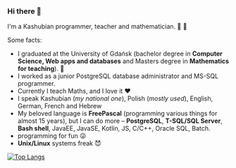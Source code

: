 ### Hi there 👋

I'm a Kashubian programmer, teacher and mathematician. :black_heart: :yellow_heart:

Some facts:
- I graduated at the University of Gdańsk (bachelor degree in **Computer Science, Web apps and databases** and Masters degree in **Mathematics for teaching**). :school:
- I worked as a junior PostgreSQL database administrator and MS-SQL programmer.
- Currently I teach Maths, and I love it :heart:
- I speak Kashubian (*my national one*), Polish (*mostly used*), English, German, French and Hebrew
- My beloved language is **FreePascal** (programming various things for almost 15 years), but I can do more – **PostgreSQL**, **T-SQL/SQL Server**, **Bash shell**, JavaEE, JavaSE, Kotlin, JS, C/C++, Oracle SQL, Batch.
- programming for fun :stuck_out_tongue_winking_eye:
- **Unix/Linux** systems freak :smiling_imp:

[![Top Langs](https://github-readme-stats.vercel.app/api/top-langs/?username=RooiGevaar19&&layout=compact)](https://github.com/anuraghazra/github-readme-stats)



<!--
**RooiGevaar19/RooiGevaar19** is a ✨ _special_ ✨ repository because its `README.md` (this file) appears on your GitHub profile.

Here are some ideas to get you started:

- 🔭 I’m currently working on ...
- 🌱 I’m currently learning ...
- 👯 I’m looking to collaborate on ...
- 🤔 I’m looking for help with ...
- 💬 Ask me about ...
- 📫 How to reach me: ...
- 😄 Pronouns: ...
- ⚡ Fun fact: ...

[![Anurag's GitHub stats](https://github-readme-stats.vercel.app/api?username=RooiGevaar19)](https://github.com/anuraghazra/github-readme-stats)
[![Top Langs](https://github-readme-stats.vercel.app/api/top-langs/?username=RooiGevaar19)](https://github.com/anuraghazra/github-readme-stats)

- My cyberhobbies are:
    * building own software from scratch
    * creating own languages (for programming, computations or even planning things)
    * computing mathematical data
    * databases
-->
